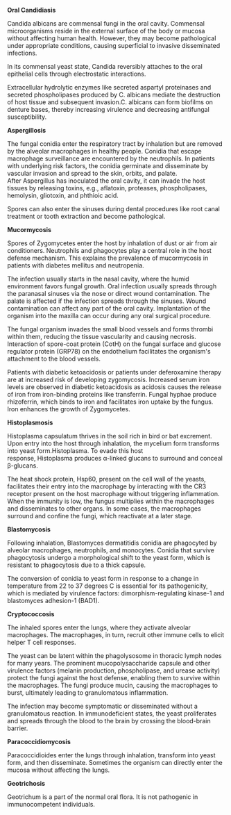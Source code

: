 **Oral Candidiasis**

Candida albicans are commensal fungi in the oral cavity. Commensal microorganisms reside in the external surface of the body or mucosa without affecting human health. However, they may become pathological under appropriate conditions, causing superficial to invasive disseminated infections.

In its commensal yeast state, Candida reversibly attaches to the oral epithelial cells through electrostatic interactions.

Extracellular hydrolytic enzymes like secreted aspartyl proteinases and secreted phospholipases produced by C. albicans mediate the destruction of host tissue and subsequent invasion.C. albicans can form biofilms on denture bases, thereby increasing virulence and decreasing antifungal susceptibility.

**Aspergillosis**

The fungal conidia enter the respiratory tract by inhalation but are removed by the alveolar macrophages in healthy people. Conidia that escape macrophage surveillance are encountered by the neutrophils. In patients with underlying risk factors, the conidia germinate and disseminate by vascular invasion and spread to the skin, orbits, and palate. After Aspergillus has inoculated the oral cavity, it can invade the host tissues by releasing toxins, e.g., aflatoxin, proteases, phospholipases, hemolysin, gliotoxin, and phthioic acid.

Spores can also enter the sinuses during dental procedures like root canal treatment or tooth extraction and become pathological.

**Mucormycosis**

Spores of Zygomycetes enter the host by inhalation of dust or air from air conditioners. Neutrophils and phagocytes play a central role in the host defense mechanism. This explains the prevalence of mucormycosis in patients with diabetes mellitus and neutropenia.

The infection usually starts in the nasal cavity, where the humid environment favors fungal growth. Oral infection usually spreads through the paranasal sinuses via the nose or direct wound contamination. The palate is affected if the infection spreads through the sinuses. Wound contamination can affect any part of the oral cavity. Implantation of the organism into the maxilla can occur during any oral surgical procedure.

The fungal organism invades the small blood vessels and forms thrombi within them, reducing the tissue vascularity and causing necrosis. Interaction of spore-coat protein (CotH) on the fungal surface and glucose regulator protein (GRP78) on the endothelium facilitates the organism's attachment to the blood vessels.

Patients with diabetic ketoacidosis or patients under deferoxamine therapy are at increased risk of developing zygomycosis. Increased serum iron levels are observed in diabetic ketoacidosis as acidosis causes the release of iron from iron-binding proteins like transferrin. Fungal hyphae produce rhizoferrin, which binds to iron and facilitates iron uptake by the fungus. Iron enhances the growth of Zygomycetes.

**Histoplasmosis**

Histoplasma capsulatum thrives in the soil rich in bird or bat excrement. Upon entry into the host through inhalation, the mycelium form transforms into yeast form.Histoplasma. To evade this host response, Histoplasma produces α-linked glucans to surround and conceal β-glucans.

The heat shock protein, Hsp60, present on the cell wall of the yeasts, facilitates their entry into the macrophage by interacting with the CR3 receptor present on the host macrophage without triggering inflammation. When the immunity is low, the fungus multiplies within the macrophages and disseminates to other organs. In some cases, the macrophages surround and confine the fungi, which reactivate at a later stage.

**Blastomycosis**

Following inhalation, Blastomyces dermatitidis conidia are phagocyted by alveolar macrophages, neutrophils, and monocytes. Conidia that survive phagocytosis undergo a morphological shift to the yeast form, which is resistant to phagocytosis due to a thick capsule.

The conversion of conidia to yeast form in response to a change in temperature from 22 to 37 degrees C is essential for its pathogenicity, which is mediated by virulence factors: dimorphism-regulating kinase-1 and blastomyces adhesion-1 (BAD1).

**Cryptococcosis**

The inhaled spores enter the lungs, where they activate alveolar macrophages. The macrophages, in turn, recruit other immune cells to elicit helper T cell responses.

The yeast can be latent within the phagolysosome in thoracic lymph nodes for many years. The prominent mucopolysaccharide capsule and other virulence factors (melanin production, phospholipase, and urease activity) protect the fungi against the host defense, enabling them to survive within the macrophages. The fungi produce mucin, causing the macrophages to burst, ultimately leading to granulomatous inflammation.

The infection may become symptomatic or disseminated without a granulomatous reaction. In immunodeficient states, the yeast proliferates and spreads through the blood to the brain by crossing the blood-brain barrier.

**Paracoccidiomycosis**

Paracoccidioides enter the lungs through inhalation, transform into yeast form, and then disseminate. Sometimes the organism can directly enter the mucosa without affecting the lungs.

**Geotrichosis**

Geotrichum is a part of the normal oral flora. It is not pathogenic in immunocompetent individuals.